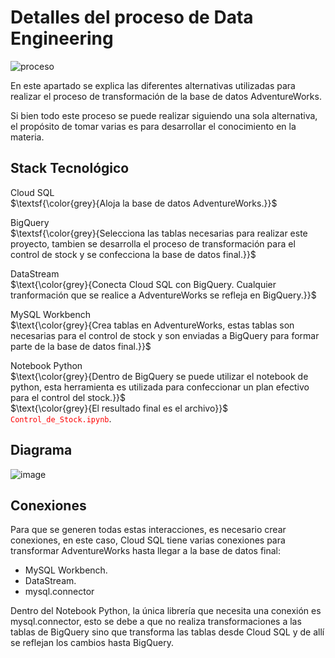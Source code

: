 # Detalles del proceso de Data Engineering

![proceso](https://github.com/user-attachments/assets/01bbfc81-3b50-4ae2-b10e-2da6e8369a59)

En este apartado se explica las diferentes alternativas utilizadas para realizar el proceso de transformación de la base de datos AdventureWorks. 

Si bien todo este proceso se puede realizar siguiendo una sola alternativa, el propósito de tomar varias es para desarrollar el conocimiento en la materia.

## Stack Tecnológico
Cloud SQL<br />
$\textsf{\color{grey}{Aloja la base de datos AdventureWorks.}}$

BigQuery<br />
$\textsf{\color{grey}{Selecciona las tablas necesarias para realizar este proyecto, tambien se desarrolla el proceso de transformación para el control de stock y se confecciona la base de datos final.}}$

DataStream<br />
$\text{\color{grey}{Conecta Cloud SQL con BigQuery. Cualquier tranformación que se realice a AdventureWorks se refleja en BigQuery.}}$

MySQL Workbench<br />
$\text{\color{grey}{Crea tablas en AdventureWorks, estas tablas son necesarias para el control de stock y son enviadas a BigQuery para formar parte de la base de datos final.}}$

Notebook Python<br />
$\text{\color{grey}{Dentro de BigQuery se puede utilizar el notebook de python, esta herramienta es utilizada para confeccionar un plan efectivo para el control del stock.}}$<br />
$\text{\color{grey}{El resultado final es el archivo}}$ <code style="color : red">Control_de_Stock.ipynb</code>.


## Diagrama

![image](https://github.com/user-attachments/assets/8dc2bf68-fd04-4c97-abb2-7cc2d66949a2)



## Conexiones
Para que se generen todas estas interacciones, es necesario crear conexiones, en este caso, Cloud SQL tiene varias conexiones para transformar AdventureWorks hasta llegar a la base de datos final:

- MySQL Workbench.
- DataStream.
- mysql.connector

Dentro del Notebook Python, la única librería que necesita una conexión es mysql.connector, esto se debe a que no realiza transformaciones a las tablas de BigQuery sino que transforma las tablas desde Cloud SQL y de allí se reflejan los cambios hasta BigQuery.
